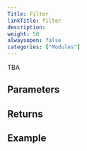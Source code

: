 ```yaml
---
Title: Filter
linkTitle: filter
description: 
weight: 50
alwaysopen: false
categories: ["Modules"]
---
```


TBA

## Parameters
 


## Returns



## Example

```java

```